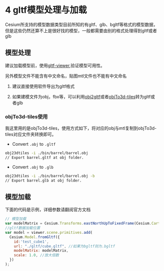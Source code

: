 # 4 gltf模型处理与加载

Cesium所支持的模型数据类型目前所知的有gltf、glb、bgltf等格式的模型数据，但是这些仍然还算不上是很好找的模型，一般都需要由别的格式处理得到gltf或者glb

## 模型处理

建议加载模型前，使用[gltf-viewer](https://gltf-viewer.donmccurdy.com/),验证模型可用性。

另外模型文件不能含有中文命名，贴图mtl文件也不能有中文命名

1. 建议直接使用软件导出为gltf格式

1. 如果建模文件为obj，fbx等，可以利用[obj2gltf](https://github.com/AnalyticalGraphicsInc/obj2gltf)或者[objTo3d-tiles](https://github.com/PrincessGod/objTo3d-tiles)转为gltf或者glb

### objTo3d-tiles使用

我这里用的是objTo3d-tiles，使用方式如下，将对应的obj与mtl复制到objTo3d-tiles对应文件夹转换即可。

* Convert `.obj` to `.gltf`

``` sh
obj23dtiles -i ./bin/barrel/barrel.obj
// Export barrel.gltf at obj folder.
```

* Convert `.obj` to `.glb`

``` sh
obj23dtiles -i ./bin/barrel/barrel.obj -b
// Export barrel.glb at obj folder.
```

## 模型加载

下面的代码是示例，详细参数请翻阅官方文档

``` js
// 模型加载
var modelMatrix = Cesium.Transforms.eastNorthUpToFixedFrame(Cesium.Cartesian3.fromDegrees(115.876542, 28.237326, 2.0));
//gltf数据加载位置
var model = viewer.scene.primitives.add(
  Cesium.Model.fromGltf({
    id:'test_cube1',
    url: "./gltf/cube.gltf", //如果为bgltf则为.bgltf
    modelMatrix: modelMatrix,
    scale: 1.0, //放大倍数
  })
);
```
